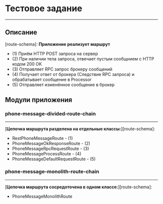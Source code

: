 # Тестовое задание
***
## Описание

[route-schema]: **Приложение реализует маршрут**

* (1) Приём HTTP POST запроса на сервер
* (2) При наличии тела запроса, отвечает пустым сообщнием с HTTP кодом 200 OK
* (3) Отправляет RPC запрос брокеру сообщений
* (4) Получает ответ от брокера (Следствие RPC запроса)
и обрабатывает сообщение в Processor
* (5) Отправляет изменённое сообщение в брокер

## Модули приложения

### phone-message-divided-route-chain
***

[**Цепочка маршрута разделена на отдельные классы:**][route-schema]:

* RestPhoneMessageRoute - (1)
* PhoneMessageOkResponseRoute - (2)
* PhoneMessageRpcRequestRoute - (3)
* PhoneMessageProcessRoute - (4)
* PhoneMessageDefaultRequestRoute - (5)

### phone-message-monolith-route-chain
***
[**Цепочка маршрута сосредоточена в одном классе:**][route-schema]:

* PhoneMessageMonolithRoute